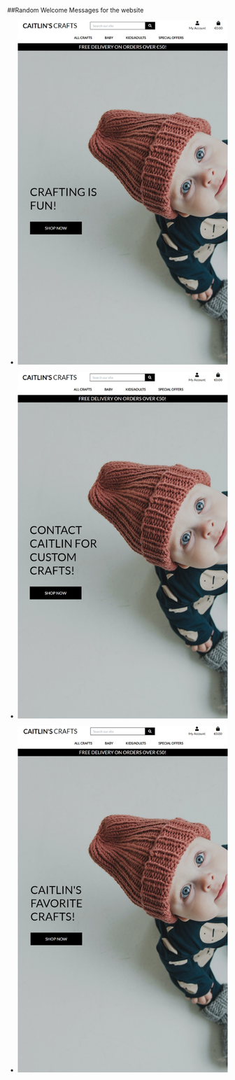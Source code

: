 ##Random Welcome Messages for the website

- ![image](testing/welcome3.jpg)

- ![image](testing/welcome4.jpg)

- ![image](testing/welcome5.jpg)
